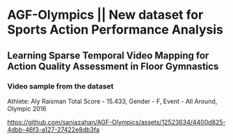 # AGF-Olympics || New dataset for Sports Action Performance Analysis

## Learning Sparse Temporal Video Mapping for Action Quality Assessment in Floor Gymnastics

### Video sample from the dataset 
Athlete: Aly Raisman
Total Score - 15.433, Gender - F, Event - All Around, Olympic	2016

https://github.com/saniazahan/AGF-Olympics/assets/12523634/4400d825-4dbb-46f3-a127-27422e8db3fa

